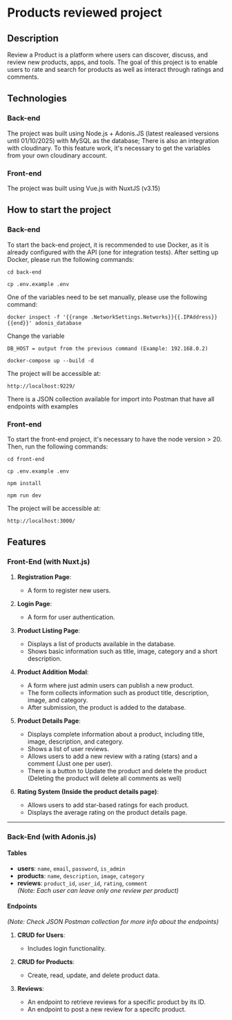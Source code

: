 # Products reviewed project

## Description

Review a Product is a platform where users can discover, discuss, and review new
products, apps, and tools. The goal of this project is to enable users to rate
and search for products as well as interact through ratings and comments.

## Technologies

### Back-end

The project was built using Node.js + Adonis.JS (latest realeased versions until
01/10/2025) with MySQL as the database; There is also an integration with
cloudinary. To this feature work, it's necessary to get the variables from your
own cloudinary account.

### Front-end

The project was built using Vue.js with NuxtJS (v3.15)

## How to start the project

### Back-end

To start the back-end project, it is recommended to use Docker, as it is already
configured with the API (one for integration tests). After setting up Docker,
please run the following commands:

```
cd back-end
```

```
cp .env.example .env
```

One of the variables need to be set manually, please use the following command:

```
docker inspect -f '{{range .NetworkSettings.Networks}}{{.IPAddress}}{{end}}' adonis_database
```

Change the variable

```
DB_HOST = output from the previous command (Example: 192.168.0.2)
```

```
docker-compose up --build -d
```

The project will be accessible at:

```
http://localhost:9229/
```

There is a JSON collection available for import into Postman that have all
endpoints with examples

### Front-end

To start the front-end project, it's necessary to have the node version > 20.
Then, run the following commands:

```
cd front-end
```

```
cp .env.example .env
```

```
npm install
```

```
npm run dev
```

The project will be accessible at:

```
http://localhost:3000/
```

## Features

### Front-End (with Nuxt.js)

1. **Registration Page**:

   - A form to register new users.

2. **Login Page**:

   - A form for user authentication.

3. **Product Listing Page**:

   - Displays a list of products available in the database.
   - Shows basic information such as title, image, category and a short
     description.

4. **Product Addition Modal**:

   - A form where just admin users can publish a new product.
   - The form collects information such as product title, description, image,
     and category.
   - After submission, the product is added to the database.

5. **Product Details Page**:

   - Displays complete information about a product, including title, image,
     description, and category.
   - Shows a list of user reviews.
   - Allows users to add a new review with a rating (stars) and a comment (Just
     one per user).
   - There is a button to Update the product and delete the product (Deleting
     the product will delete all comments as well)

6. **Rating System (Inside the product details page)**:
   - Allows users to add star-based ratings for each product.
   - Displays the average rating on the product details page.

---

### Back-End (with Adonis.js)

#### Tables

- **users**: `name`, `email`, `password`, `is_admin`
- **products**: `name`, `description`, `image`, `category`
- **reviews**: `product_id`, `user_id`, `rating`, `comment`  
  _(Note: Each user can leave only one review per product)_

#### Endpoints

_(Note: Check JSON Postman collection for more info about the endpoints)_

1. **CRUD for Users**:
   - Includes login functionality.
2. **CRUD for Products**:

   - Create, read, update, and delete product data.

3. **Reviews**:
   - An endpoint to retrieve reviews for a specific product by its ID.
   - An endpoint to post a new review for a specifc product.
